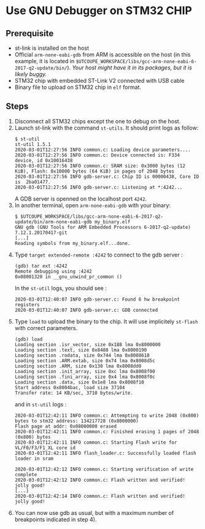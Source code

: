 # Use GNU Debugger on STM32 CHIP

## Prerequisite

- st-link is installed on the host
- Official `arm-none-eabi-gdb` from ARM is accessible on the host (in this example, it is located in `$UTCOUPE_WORKSPACE/libs/gcc-arm-none-eabi-6-2017-q2-update/bin/`). _Your host might have it in its packages, but it is likely buggy._
- STM32 chip with embedded ST-Link V2 connected with USB cable
- Binary file to upload on STM32 chip in `elf` format.

## Steps

1) Disconnect all STM32 chips except the one to debug on the host.
2) Launch st-link with the command `st-utils`. It should print logs as follow:
    ```
    $ st-util
    st-util 1.5.1
    2020-03-01T12:27:56 INFO common.c: Loading device parameters....
    2020-03-01T12:27:56 INFO common.c: Device connected is: F334 device, id 0x10016438
    2020-03-01T12:27:56 INFO common.c: SRAM size: 0x3000 bytes (12 KiB), Flash: 0x10000 bytes (64 KiB) in pages of 2048 bytes
    2020-03-01T12:27:56 INFO gdb-server.c: Chip ID is 00000438, Core ID is  2ba01477.
    2020-03-01T12:27:56 INFO gdb-server.c: Listening at *:4242...
    ```
    A GDB server is openned on the localhost port `4242`.
3) In another terminal, open `arm-none-eabi-gdb` with your binary:
    ```
    $ $UTCOUPE_WORKSPACE/libs/gcc-arm-none-eabi-6-2017-q2-update/bin/arm-none-eabi-gdb my_binary.elf
    GNU gdb (GNU Tools for ARM Embedded Processors 6-2017-q2-update) 7.12.1.20170417-git
    [...]
    Reading symbols from my_binary.elf...done.
    ```
4) Type `target extended-remote :4242` to connect to the gdb server :
    ```
    (gdb) tar ext :4242
    Remote debugging using :4242
    0x08001320 in __gnu_unwind_pr_common ()
    ```
    In the `st-util` logs, you should see :
    ```
    2020-03-01T12:40:07 INFO gdb-server.c: Found 6 hw breakpoint registers
    2020-03-01T12:40:07 INFO gdb-server.c: GDB connected
    ```
5) Type `load` to upload the binary to the chip. It will use implicitely `st-flash` with correct parameters.
    ```
    (gdb) load
    Loading section .isr_vector, size 0x188 lma 0x8000000
    Loading section .text, size 0x8488 lma 0x8000190
    Loading section .rodata, size 0x744 lma 0x8008618
    Loading section .ARM.extab, size 0x74 lma 0x8008d5c
    Loading section .ARM, size 0x130 lma 0x8008dd0
    Loading section .init_array, size 0xc lma 0x8008f00
    Loading section .fini_array, size 0x4 lma 0x8008f0c
    Loading section .data, size 0x1e8 lma 0x8008f10
    Start address 0x8004bac, load size 37104
    Transfer rate: 14 KB/sec, 3710 bytes/write.
    ```
    and in `st-util` logs :
    ```
    2020-03-01T12:42:11 INFO common.c: Attempting to write 2048 (0x800) bytes to stm32 address: 134217728 (0x8000000)
    Flash page at addr: 0x08000000 erased
    2020-03-01T12:42:11 INFO common.c: Finished erasing 1 pages of 2048 (0x800) bytes
    2020-03-01T12:42:11 INFO common.c: Starting Flash write for VL/F0/F3/F1_XL core id
    2020-03-01T12:42:11 INFO flash_loader.c: Successfully loaded flash loader in sram

    2020-03-01T12:42:12 INFO common.c: Starting verification of write complete
    2020-03-01T12:42:12 INFO common.c: Flash written and verified! jolly good!
    [...]
    2020-03-01T12:42:14 INFO common.c: Flash written and verified! jolly good!
    ```
6) You can now use gdb as usual, but with a maximum number of breakpoints indicated in step 4).